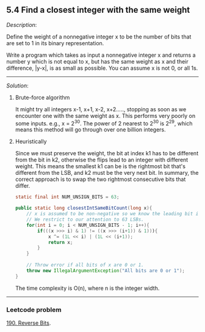 ## 5.4 Find a closest integer with the same weight

*Description*:

 Define the weight of a nonnegative integer x to be the number of bits that are set to 1 in its binary representation.

Write a program which takes as input a nonnegative integer x and returns a number y which is not equal to x, but has the same weight as x and their difference, |y-x|, is as small as possible. You can assume x is not 0, or all 1s.



***

*Solution*:

1. Brute-force algorithm

   It might try all integers x-1, x+1, x-2, x+2....., stopping as soon as we encounter one with the same weight as x. This performs very poorly on some inputs. e.g., x = 2<sup>30</sup>. The power of 2 nearest to 2<sup>30</sup> is 2<sup>29</sup>, which means this method will go through over one billion integers.

2. Heuristically

   Since we must preserve the weight, the bit at index k1 has to be different from the bit in k2, otherwise the flips lead to an integer with different weight. This means the smallest k1 can be is the rightmost bit that's different from the LSB, and k2 must be the very next bit. In summary, the correct approach is to swap the two rightmost consecutive bits that differ.

   ```java
   static final int NUM_UNSIGN_BITS = 63;
   
   public static long closestIntSameBitCount(long x){
       // x is assumed to be non-negative so we know the leading bit is 0.
       // We restrict to our attention to 63 LSBs.
       for(int i = 0; i < NUM_UNSIGN_BITS - 1; i++){
           if(((x >>> i) & 1) != ((x >>> (i+1)) & 1))){
               x ^= (1L << i) | (1L << (i+1));
               return x;
           }
       }
       
       // Throw error if all bits of x are 0 or 1.
       throw new IllegalArgumentException("All bits are 0 or 1");
   }
   ```

   The time complexity is O(n), where n is the integer width.

***

### Leetcode problem

[190. Reverse Bits]( https://github.com/DavidWang1997/wpblog.GitHub.io/issues/146 ).
